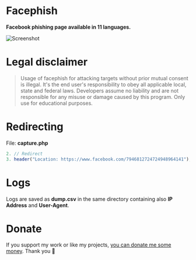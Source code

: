 # Facephish
**Facebook phishing page available in 11 languages.**

![Screenshot](https://user-images.githubusercontent.com/48186982/63222825-e4e10a80-c1ac-11e9-9519-b9b0b30936d9.png)

# Legal disclaimer
> Usage of facephish for attacking targets without prior mutual consent is illegal. It's the end user's responsibility to obey all applicable local, state and federal laws. Developers assume no liability and are not responsible for any misuse or damage caused by this program. Only use for educational purposes.

# Redirecting
File: **capture.php**
```php
2. // Redirect
3. header("Location: https://www.facebook.com/7946812724724948964141");
```

# Logs
Logs are saved as **dump.csv** in the same directory containing also **IP Address** and **User-Agent**.

# Donate
If you support my work or like my projects, [you can donate me some money](https://github.com/hXR16F/donate/blob/master/README.md). Thank you 💙
